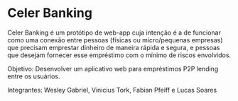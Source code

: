 # Celer Banking
  Celer Banking é um protótipo de web-app cuja intenção é a de funcionar como uma conexão entre pessoas (físicas ou micro/pequenas empresas) que precisam emprestar dinheiro de maneira rápida e segura, e pessoas que desejam fornecer esse empréstimo com o mínimo de riscos envolvidos.
  
Objetivo: Desenvolver um aplicativo web para empréstimos P2P lending entre os usuários.

Integrantes: Wesley Gabriel, Vinicius Tork, Fabian Pfeiff e Lucas Soares
